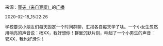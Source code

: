 来源：[康夫（来自豆瓣）](https://www.douban.com/people/wenmangk/)的[广播](https://www.douban.com/people/wenmangk/status/2818848845/)


2020-02-18_15:22:26


学校要求小朋友们每天固定一个时间群聊，汇报各自每天学了啥。一个小女生忽然用响亮的声音说：杨XX，我好想你！群里沉默片刻，响起了一个小男生的声音：郭XX，我也好想你！
